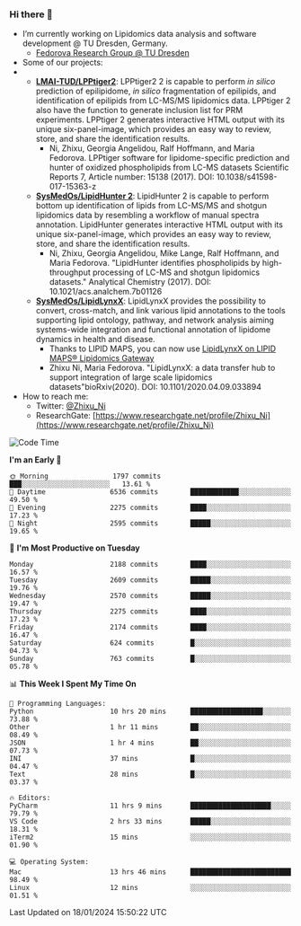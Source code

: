 ### Hi there 👋

- I’m currently working on Lipidomics data analysis and software development @ TU Dresden, Germany.
  + [Fedorova Research Group @ TU Dresden](https://tu-dresden.de/med/mf/zml/forschungsgruppen/fedorova/mitarbeiter-innen-der-fedorova-gruppe)
- Some of our projects:
- + **[LMAI-TUD/LPPtiger2](https://github.com/LMAI-TUD/lpptiger2)**: LPPtiger2 2 is capable to perform *in silico* prediction of epilipidome, *in silico* fragmentation of epilipids, and identification of epilipids from LC-MS/MS lipidomics data. LPPtiger 2 also have the function to generate inclusion list for PRM experiments. LPPtiger 2 generates interactive HTML output with its unique six-panel-image, which provides an easy way to review, store, and share the identification results. 
    * Ni, Zhixu, Georgia Angelidou, Ralf Hoffmann, and Maria Fedorova. LPPtiger software for lipidome-specific prediction and hunter of oxidized phospholipids from LC-MS datasets Scientific Reports 7, Article number: 15138 (2017). DOI: 10.1038/s41598-017-15363-z
  + **[SysMedOs/LipidHunter 2](https://github.com/SysMedOs/lipidhunter)**: LipidHunter 2 is capable to perform bottom up identification of lipids from LC-MS/MS and shotgun lipidomics data by resembling a workflow of manual spectra annotation. LipidHunter generates interactive HTML output with its unique six-panel-image, which provides an easy way to review, store, and share the identification results. 
    * Ni, Zhixu, Georgia Angelidou, Mike Lange, Ralf Hoffmann, and Maria Fedorova. "LipidHunter identifies phospholipids by high-throughput processing of LC-MS and shotgun lipidomics datasets." Analytical Chemistry (2017). DOI: 10.1021/acs.analchem.7b01126
  + **[SysMedOs/LipidLynxX](https://github.com/SysMedOs/LipidLynxX)**: LipidLynxX provides the possibility to convert, cross-match, and link various lipid annotations to the tools supporting lipid ontology, pathway, and network analysis aiming systems-wide integration and functional annotation of lipidome dynamics in health and disease.
    * Thanks to LIPID MAPS, you can now use [LipidLynxX on LIPID MAPS® Lipidomics Gateway](http://lipidmaps.org/lipidlynxx/)
    * Zhixu Ni, Maria Fedorova. "LipidLynxX: a data transfer hub to support integration of large scale lipidomics datasets"bioRxiv(2020). DOI: 10.1101/2020.04.09.033894
- How to reach me:
  + Twitter: [@Zhixu_Ni](https://twitter.com/Zhixu_Ni)
  + ResearchGate: [https://www.researchgate.net/profile/Zhixu_Ni](https://www.researchgate.net/profile/Zhixu_Ni)

<!--START_SECTION:waka-->
![Code Time](http://img.shields.io/badge/Code%20Time-1%2C957%20hrs%2057%20mins-blue)

**I'm an Early 🐤** 

```text
🌞 Morning                1797 commits        ███░░░░░░░░░░░░░░░░░░░░░░   13.61 % 
🌆 Daytime                6536 commits        ████████████░░░░░░░░░░░░░   49.50 % 
🌃 Evening                2275 commits        ████░░░░░░░░░░░░░░░░░░░░░   17.23 % 
🌙 Night                  2595 commits        █████░░░░░░░░░░░░░░░░░░░░   19.65 % 
```
📅 **I'm Most Productive on Tuesday** 

```text
Monday                   2188 commits        ████░░░░░░░░░░░░░░░░░░░░░   16.57 % 
Tuesday                  2609 commits        █████░░░░░░░░░░░░░░░░░░░░   19.76 % 
Wednesday                2570 commits        █████░░░░░░░░░░░░░░░░░░░░   19.47 % 
Thursday                 2275 commits        ████░░░░░░░░░░░░░░░░░░░░░   17.23 % 
Friday                   2174 commits        ████░░░░░░░░░░░░░░░░░░░░░   16.47 % 
Saturday                 624 commits         █░░░░░░░░░░░░░░░░░░░░░░░░   04.73 % 
Sunday                   763 commits         █░░░░░░░░░░░░░░░░░░░░░░░░   05.78 % 
```


📊 **This Week I Spent My Time On** 

```text
💬 Programming Languages: 
Python                   10 hrs 20 mins      ██████████████████░░░░░░░   73.88 % 
Other                    1 hr 11 mins        ██░░░░░░░░░░░░░░░░░░░░░░░   08.49 % 
JSON                     1 hr 4 mins         ██░░░░░░░░░░░░░░░░░░░░░░░   07.73 % 
INI                      37 mins             █░░░░░░░░░░░░░░░░░░░░░░░░   04.47 % 
Text                     28 mins             █░░░░░░░░░░░░░░░░░░░░░░░░   03.37 % 

🔥 Editors: 
PyCharm                  11 hrs 9 mins       ████████████████████░░░░░   79.79 % 
VS Code                  2 hrs 33 mins       █████░░░░░░░░░░░░░░░░░░░░   18.31 % 
iTerm2                   15 mins             ░░░░░░░░░░░░░░░░░░░░░░░░░   01.90 % 

💻 Operating System: 
Mac                      13 hrs 46 mins      █████████████████████████   98.49 % 
Linux                    12 mins             ░░░░░░░░░░░░░░░░░░░░░░░░░   01.51 % 
```


 Last Updated on 18/01/2024 15:50:22 UTC
<!--END_SECTION:waka-->
